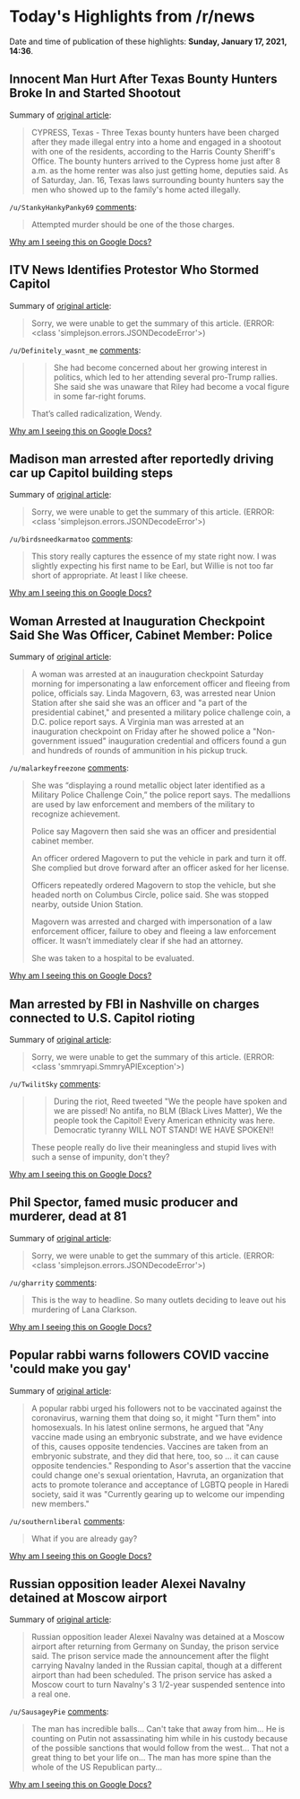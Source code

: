 # Today's Highlights from /r/news

Date and time of publication of these highlights: **Sunday, January 17, 2021, 14:36**.

## Innocent Man Hurt After Texas Bounty Hunters Broke In and Started Shootout

Summary of [original article](https://abc13.com/north-houston-shooting-bounty-hunters-broke-in-to-home-texas-charged-man-injured-shootout/9731210):

> CYPRESS, Texas - Three Texas bounty hunters have been charged after they made illegal entry into a home and engaged in a shootout with one of the residents, according to the Harris County Sheriff's Office. The bounty hunters arrived to the Cypress home just after 8 a.m. as the home renter was also just getting home, deputies said. As of Saturday, Jan. 16, Texas laws surrounding bounty hunters say the men who showed up to the family's home acted illegally.

`/u/StankyHankyPanky69` [comments](https://www.reddit.com/r/news/comments/kz7hrl/innocent_man_hurt_after_texas_bounty_hunters/):

> Attempted murder should be one of the those charges.

[Why am I seeing this on Google Docs?](https://docs.google.com/document/d/1Dc6We63vOXIZsc0op-Bt4abqkYjXzOigalQqFxmvvbM/edit?usp=sharing)

## ITV News Identifies Protestor Who Stormed Capitol

Summary of [original article](https://www.itv.com/news/2021-01-16/itv-news-identifies-pro-trump-protester-who-stormed-us-capitol):

> Sorry, we were unable to get the summary of this article. (ERROR: <class 'simplejson.errors.JSONDecodeError'>)

`/u/Definitely_wasnt_me` [comments](https://www.reddit.com/r/news/comments/kz6cic/itv_news_identifies_protestor_who_stormed_capitol/):

> >	She had become concerned about her growing interest in politics, which led to her attending several pro-Trump rallies. She said she was unaware that Riley had become a vocal figure in some far-right forums.
> 
> That’s called radicalization, Wendy.

[Why am I seeing this on Google Docs?](https://docs.google.com/document/d/1Dc6We63vOXIZsc0op-Bt4abqkYjXzOigalQqFxmvvbM/edit?usp=sharing)

## Madison man arrested after reportedly driving car up Capitol building steps

Summary of [original article](https://wqow.com/2021/01/17/madison-man-arrested-after-reportedly-driving-car-up-capitol-building-steps/?fbclid=IwAR2wznJcAzofDETfhXWEAGDqKcEgoM45yky1kFqlVoMliSUt77LLjUN_S4k):

> Sorry, we were unable to get the summary of this article. (ERROR: <class 'simplejson.errors.JSONDecodeError'>)

`/u/birdsneedkarmatoo` [comments](https://www.reddit.com/r/news/comments/kzaese/madison_man_arrested_after_reportedly_driving_car/):

> This story really captures the essence of my state right now. I was slightly expecting his first name to be Earl, but Willie is not too far short of appropriate. At least I like cheese.

[Why am I seeing this on Google Docs?](https://docs.google.com/document/d/1Dc6We63vOXIZsc0op-Bt4abqkYjXzOigalQqFxmvvbM/edit?usp=sharing)

## Woman Arrested at Inauguration Checkpoint Said She Was Officer, Cabinet Member: Police

Summary of [original article](https://www.nbcwashington.com/news/local/woman-arrested-at-inauguration-checkpoint-said-she-was-officer-cabinet-member-police/2544325/):

> A woman was arrested at an inauguration checkpoint Saturday morning for impersonating a law enforcement officer and fleeing from police, officials say. Linda Magovern, 63, was arrested near Union Station after she said she was an officer and "a part of the presidential cabinet," and presented a military police challenge coin, a D.C. police report says. A Virginia man was arrested at an inauguration checkpoint on Friday after he showed police a "Non-government issued" inauguration credential and officers found a gun and hundreds of rounds of ammunition in his pickup truck.

`/u/malarkeyfreezone` [comments](https://www.reddit.com/r/news/comments/kz9zvr/woman_arrested_at_inauguration_checkpoint_said/):

> She was “displaying a round metallic object later identified as a Military Police Challenge Coin,” the police report says. The medallions are used by law enforcement and members of the military to recognize achievement.
> 
> Police say Magovern then said she was an officer and presidential cabinet member. 
> 
> An officer ordered Magovern to put the vehicle in park and turn it off. She complied but drove forward after an officer asked for her license. 
> 
> Officers repeatedly ordered Magovern to stop the vehicle, but she headed north on Columbus Circle, police said. She was stopped nearby, outside Union Station.
> 
> Magovern was arrested and charged with impersonation of a law enforcement officer, failure to obey and fleeing a law enforcement officer. It wasn’t immediately clear if she had an attorney.
> 
> She was taken to a hospital to be evaluated.

[Why am I seeing this on Google Docs?](https://docs.google.com/document/d/1Dc6We63vOXIZsc0op-Bt4abqkYjXzOigalQqFxmvvbM/edit?usp=sharing)

## Man arrested by FBI in Nashville on charges connected to U.S. Capitol rioting

Summary of [original article](https://wjla.com/news/local/man-arrested-in-nashville-on-charges-related-to-rioting-at-us-capitol?fbclid=IwAR33nR0dHN1-vYaSjHc6cOkGpBO-Aj6fqOC-kWpK_PxqyB7TIbGq-o7ivP0):

> Sorry, we were unable to get the summary of this article. (ERROR: <class 'smmryapi.SmmryAPIException'>)

`/u/TwilitSky` [comments](https://www.reddit.com/r/news/comments/kzdhwf/man_arrested_by_fbi_in_nashville_on_charges/):

> >During the riot, Reed tweeted "We the people have spoken and we are pissed! No antifa, no BLM (Black Lives Matter), We the people took the Capitol! Every American ethnicity was here. Democratic tyranny WILL NOT STAND! WE HAVE SPOKEN!!
> 
> These people really do live their meaningless and stupid lives with such a sense of impunity, don't they?

[Why am I seeing this on Google Docs?](https://docs.google.com/document/d/1Dc6We63vOXIZsc0op-Bt4abqkYjXzOigalQqFxmvvbM/edit?usp=sharing)

## Phil Spector, famed music producer and murderer, dead at 81

Summary of [original article](https://apnews.com/article/2845684db91046267039f7d628ce20d4):

> Sorry, we were unable to get the summary of this article. (ERROR: <class 'simplejson.errors.JSONDecodeError'>)

`/u/gharrity` [comments](https://www.reddit.com/r/news/comments/kz9710/phil_spector_famed_music_producer_and_murderer/):

> This is the way to headline. So many outlets deciding to leave out his murdering of Lana Clarkson.

[Why am I seeing this on Google Docs?](https://docs.google.com/document/d/1Dc6We63vOXIZsc0op-Bt4abqkYjXzOigalQqFxmvvbM/edit?usp=sharing)

## Popular rabbi warns followers COVID vaccine 'could make you gay'

Summary of [original article](https://www.israelhayom.com/2021/01/11/popular-rabbi-warns-followers-covid-vaccine-could-make-you-gay/):

> A popular rabbi urged his followers not to be vaccinated against the coronavirus, warning them that doing so, it might "Turn them" into homosexuals. In his latest online sermons, he argued that "Any vaccine made using an embryonic substrate, and we have evidence of this, causes opposite tendencies. Vaccines are taken from an embryonic substrate, and they did that here, too, so ... it can cause opposite tendencies." Responding to Asor's assertion that the vaccine could change one's sexual orientation, Havruta, an organization that acts to promote tolerance and acceptance of LGBTQ people in Haredi society, said it was "Currently gearing up to welcome our impending new members."

`/u/southernliberal` [comments](https://www.reddit.com/r/news/comments/kz8i2p/popular_rabbi_warns_followers_covid_vaccine_could/):

> What if you are already gay?

[Why am I seeing this on Google Docs?](https://docs.google.com/document/d/1Dc6We63vOXIZsc0op-Bt4abqkYjXzOigalQqFxmvvbM/edit?usp=sharing)

## Russian opposition leader Alexei Navalny detained at Moscow airport

Summary of [original article](https://www.cnbc.com/2021/01/17/russian-opposition-leader-alexei-navalny-detained-at-moscow-airport.html):

> Russian opposition leader Alexei Navalny was detained at a Moscow airport after returning from Germany on Sunday, the prison service said. The prison service made the announcement after the flight carrying Navalny landed in the Russian capital, though at a different airport than had been scheduled. The prison service has asked a Moscow court to turn Navalny's 3 1/2-year suspended sentence into a real one.

`/u/SausageyPie` [comments](https://www.reddit.com/r/news/comments/kzboyn/russian_opposition_leader_alexei_navalny_detained/):

> The man has incredible balls... Can't take that away from him... He is counting on Putin not assassinating him while in his custody because of the possible sanctions that would follow from the west... That not a great thing to bet your life on... The man has more spine than the whole of the US Republican party...

[Why am I seeing this on Google Docs?](https://docs.google.com/document/d/1Dc6We63vOXIZsc0op-Bt4abqkYjXzOigalQqFxmvvbM/edit?usp=sharing)

